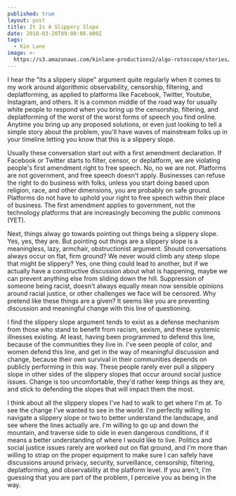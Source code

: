 ```yaml
---
published: true
layout: post
title: It Is A Slippery Slope
date: 2018-03-20T09:00:00.000Z
tags:
  - Kin Lane
image: >-
  https://s3.amazonaws.com/kinlane-productions2/algo-rotoscope/stories/window-mountain_dark_dali.jpg
---
```

I hear the "its a slippery slope" argument quite regularly when it comes to my work around algorithmic observability, censorship, filtering, and deplatforming, as applied to platforms like Facebook, Twitter, Youtube, Instagram, and others. It is a common middle of the road way for usually white people to respond when you bring up the censorship, filtering, and deplatforming of the worst of the worst forms of speech you find online. Anytime you bring up any proposed solutions, or even just looking to tell a simple story about the problem, you'll have waves of mainstream folks up in your timeline letting you know that this is a slippery slope.

Usually these conversation start out with a first amendment declaration. If Facebook or Twitter starts to filter, censor, or deplatform, we are violating people's first amendment right to free speech. No, no we are not. Platforms are not government, and free speech doesn't apply. Businesses can refuse the right to do business with folks, unless you start doing based upon religion, race, and other dimensions, you are probably on safe ground. Platforms do not have to uphold your right to free speech within their place of business. The first amendment applies to government, not the technology platforms that are increasingly becoming the public commons (YET).

Next, things alway go towards pointing out things being a slippery slope. Yes, yes, they are. But pointing out things are a slippery slope is a meaningless, lazy, armchair, obstructionist argument. Should conversations always occur on flat, firm ground? We never would climb any steep slope that might be slippery? Yes, one thing could lead to another, but if we actually have a constructive discussion about what is happening, maybe we can prevent anything else from sliding down the hill. Suppression of someone being racist, doesn't always equally mean now sensible opinions around racial justice, or other challenges we face will be censored. Why pretend like these things are a given? It seems like you are preventing discussion and meaningful change with this line of questioning.

I find the slippery slope argument tends to exist as a defense mechanism from those who stand to benefit from racism, sexism, and these systemic illnesses existing. At least, having been programmed to defend this line, because of the communities they live in. I've seen people of color, and women defend this line, and get in the way of meaningful discussion and change, because  their own survival in their communities depends on publicly performing in this way. These people rarely ever pull a slippery slope in other sides of the slippery slopes that occur around social justice issues. Change is too uncomfortable, they'd rather keep things as they are, and stick to defending the slopes that will impact them the most.

I think about all the slippery slopes I've had to walk to get where I'm at. To see the change I've wanted to see in the world. I'm perfectly willing to navigate a slippery slope or two to better understand the landscape, and see where the lines actually are. I'm willing to go up and down the mountain, and traverse side to side in even dangerous conditions, if it means a better understanding of where I would like to live. Politics and social justice issues rarely are worked out on flat ground, and I'm more than willing to strap on the proper equipment to make sure I can safely have discussions around privacy, security, surveillance, censorship, filtering, deplatforming, and observability at the platform level. If you aren't, I'm guessing that you are part of the problem, I perceive you as being in the way.
